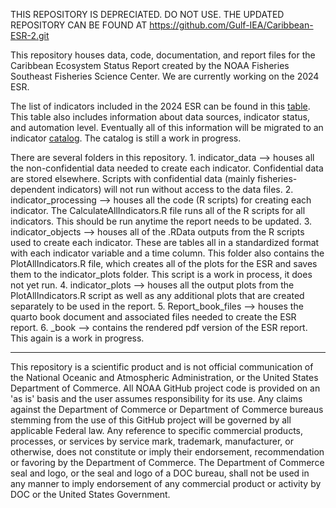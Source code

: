 THIS REPOSITORY IS DEPRECIATED. DO NOT USE. THE UPDATED REPOSITORY CAN BE FOUND AT https://github.com/Gulf-IEA/Caribbean-ESR-2.git


This repository houses data, code, documentation, and report files for the Caribbean Ecosystem Status Report created by the NOAA Fisheries Southeast Fisheries Science Center. We are currently working on the 2024 ESR.

The list of indicators included in the 2024 ESR can be found in this [table](https://docs.google.com/spreadsheets/d/1WZtclTkyLzTAARKTIa69AiEVWsXMuG2K/edit?usp=sharing&ouid=103178636955659669576&rtpof=true&sd=true). This table also includes information about data sources, indicator status, and automation level. Eventually all of this information will be migrated to an indicator [catalog](https://github.com/Gulf-IEA/ESR-indicator-catalog.git). The catalog is still a work in progress.

There are several folders in this repository. 1. indicator_data --\> houses all the non-confidential data needed to create each indicator. Confidential data are stored elsewhere. Scripts with confidential data (mainly fisheries-dependent indicators) will not run without access to the data files. 2. indicator_processing --\> houses all the code (R scripts) for creating each indicator. The CalculateAllIndicators.R file runs all of the R scripts for all indicators. This should be run anytime the report needs to be updated. 3. indicator_objects --\> houses all of the .RData outputs from the R scripts used to create each indicator. These are tables all in a standardized format with each indicator variable and a time column. This folder also contains the PlotAllIndicators.R file, which creates all of the plots for the ESR and saves them to the indicator_plots folder. This script is a work in process, it does not yet run. 4. indicator_plots --\> houses all the output plots from the PlotAllIndicators.R script as well as any additional plots that are created separately to be used in the report. 5. Report_book_files --\> houses the quarto book document and associated files needed to create the ESR report. 6. \_book --\> contains the rendered pdf version of the ESR report. This again is a work in progress.

------------------------------------------------------------------------

This repository is a scientific product and is not official communication of the National Oceanic and Atmospheric Administration, or the United States Department of Commerce. All NOAA GitHub project code is provided on an 'as is' basis and the user assumes responsibility for its use. Any claims against the Department of Commerce or Department of Commerce bureaus stemming from the use of this GitHub project will be governed by all applicable Federal law. Any reference to specific commercial products, processes, or services by service mark, trademark, manufacturer, or otherwise, does not constitute or imply their endorsement, recommendation or favoring by the Department of Commerce. The Department of Commerce seal and logo, or the seal and logo of a DOC bureau, shall not be used in any manner to imply endorsement of any commercial product or activity by DOC or the United States Government.
